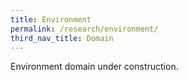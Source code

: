 ```yaml
---
title: Environment
permalink: /research/environment/
third_nav_title: Domain
---
```

Environment domain under construction.